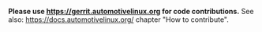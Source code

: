 **Please use https://gerrit.automotivelinux.org  for code contributions.**
See also: https://docs.automotivelinux.org/ chapter "How to contribute".

